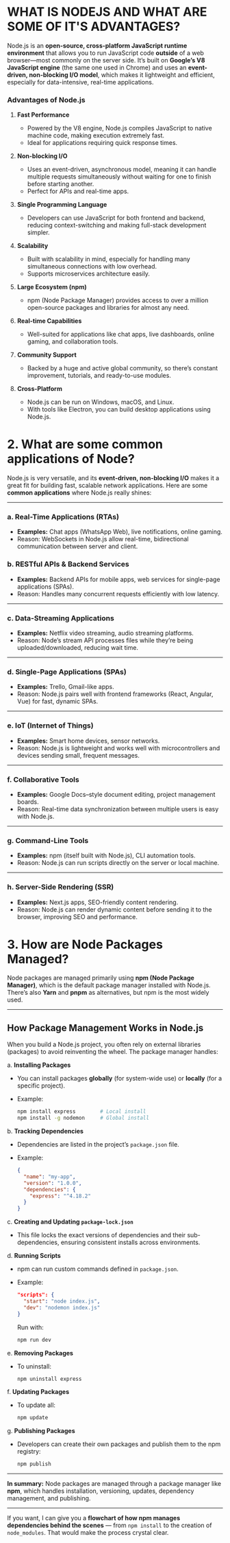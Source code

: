 # WHAT IS NODEJS AND WHAT ARE SOME OF IT'S ADVANTAGES?



Node.js is an **open-source, cross-platform JavaScript runtime environment** that allows you to run JavaScript code **outside** of a web browser—most commonly on the server side.
It’s built on **Google’s V8 JavaScript engine** (the same one used in Chrome) and uses an **event-driven, non-blocking I/O model**, which makes it lightweight and efficient, especially for data-intensive, real-time applications.


### **Advantages of Node.js**


1. **Fast Performance**

   * Powered by the V8 engine, Node.js compiles JavaScript to native machine code, making execution extremely fast.
   * Ideal for applications requiring quick response times.

2. **Non-blocking I/O**

   * Uses an event-driven, asynchronous model, meaning it can handle multiple requests simultaneously without waiting for one to finish before starting another.
   * Perfect for APIs and real-time apps.

3. **Single Programming Language**

   * Developers can use JavaScript for both frontend and backend, reducing context-switching and making full-stack development simpler.

4. **Scalability**

   * Built with scalability in mind, especially for handling many simultaneous connections with low overhead.
   * Supports microservices architecture easily.

5. **Large Ecosystem (npm)**

   * npm (Node Package Manager) provides access to over a million open-source packages and libraries for almost any need.

6. **Real-time Capabilities**

   * Well-suited for applications like chat apps, live dashboards, online gaming, and collaboration tools.

7. **Community Support**

   * Backed by a huge and active global community, so there’s constant improvement, tutorials, and ready-to-use modules.

8. **Cross-Platform**

   * Node.js can be run on Windows, macOS, and Linux.
   * With tools like Electron, you can build desktop applications using Node.js.



# 2. What are some common applications of Node?


   Node.js is very versatile, and its **event-driven, non-blocking I/O** makes it a great fit for building fast, scalable network applications.
Here are some **common applications** where Node.js really shines:

---

### **a. Real-Time Applications (RTAs)**

* **Examples:** Chat apps (WhatsApp Web), live notifications, online gaming.
* Reason: WebSockets in Node.js allow real-time, bidirectional communication between server and client.

### **b. RESTful APIs & Backend Services**

* **Examples:** Backend APIs for mobile apps, web services for single-page applications (SPAs).
* Reason: Handles many concurrent requests efficiently with low latency.

---

### **c. Data-Streaming Applications**

* **Examples:** Netflix video streaming, audio streaming platforms.
* Reason: Node’s stream API processes files while they’re being uploaded/downloaded, reducing wait time.

---

### **d. Single-Page Applications (SPAs)**

* **Examples:** Trello, Gmail-like apps.
* Reason: Node.js pairs well with frontend frameworks (React, Angular, Vue) for fast, dynamic SPAs.

---

### **e. IoT (Internet of Things)**

* **Examples:** Smart home devices, sensor networks.
* Reason: Node.js is lightweight and works well with microcontrollers and devices sending small, frequent messages.

---

### **f. Collaborative Tools**

* **Examples:** Google Docs–style document editing, project management boards.
* Reason: Real-time data synchronization between multiple users is easy with Node.js.

---

### **g. Command-Line Tools**

* **Examples:** npm (itself built with Node.js), CLI automation tools.
* Reason: Node.js can run scripts directly on the server or local machine.

---

### **h. Server-Side Rendering (SSR)**

* **Examples:** Next.js apps, SEO-friendly content rendering.
* Reason: Node.js can render dynamic content before sending it to the browser, improving SEO and performance.


# 3. How are Node Packages Managed?

Node packages are managed primarily using **npm (Node Package Manager)**, which is the default package manager installed with Node.js.
There’s also **Yarn** and **pnpm** as alternatives, but npm is the most widely used.

---

## **How Package Management Works in Node.js**

When you build a Node.js project, you often rely on external libraries (packages) to avoid reinventing the wheel. The package manager handles:

a. **Installing Packages**

   * You can install packages **globally** (for system-wide use) or **locally** (for a specific project).
   * Example:

     ```bash
     npm install express        # Local install
     npm install -g nodemon     # Global install
     ```

b. **Tracking Dependencies**

   * Dependencies are listed in the project’s `package.json` file.
   * Example:

     ```json
     {
       "name": "my-app",
       "version": "1.0.0",
       "dependencies": {
         "express": "^4.18.2"
       }
     }
     ```

c. **Creating and Updating `package-lock.json`**

   * This file locks the exact versions of dependencies and their sub-dependencies, ensuring consistent installs across environments.

d. **Running Scripts**

   * npm can run custom commands defined in `package.json`.
   * Example:

     ```json
     "scripts": {
       "start": "node index.js",
       "dev": "nodemon index.js"
     }
     ```

     Run with:

     ```bash
     npm run dev
     ```

e. **Removing Packages**

   * To uninstall:

     ```bash
     npm uninstall express
     ```

f. **Updating Packages**

   * To update all:

     ```bash
     npm update
     ```

g. **Publishing Packages**

   * Developers can create their own packages and publish them to the npm registry:

     ```bash
     npm publish
     ```

---

**In summary:** Node packages are managed through a package manager like **npm**, which handles installation, versioning, updates, dependency management, and publishing.

---

If you want, I can give you a **flowchart of how npm manages dependencies behind the scenes** — from `npm install` to the creation of `node_modules`. That would make the process crystal clear.




